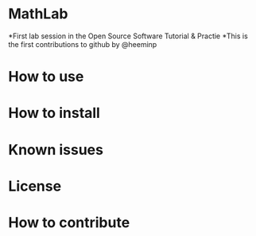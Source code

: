 # MathLab
*First lab session in the Open Source Software Tutorial &amp; Practie
*This is the first contributions to github by @heeminp

# How to use

# How to install

# Known issues

# License

# How to contribute
